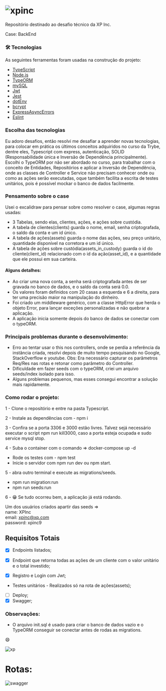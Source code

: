 # ![xpinc](https://user-images.githubusercontent.com/83525738/179291111-63806334-fa2a-45cb-9aec-cba55840fe1e.png)

Repositório destinado ao desafio técnico da XP Inc.

Case: BackEnd <br>

### 🛠 Tecnologias

As seguintes ferramentas foram usadas na construção do projeto:

- [TypeScript](https://www.typescriptlang.org/)
- [Node.js](https://nodejs.org/en/)
- [TypeORM](https://typeorm.io/)
- [mySQL](https://www.mysql.com/)
- [Jwt](https://jwt.io/)
- [Jest](https://jestjs.io/)
- [dotEnv](https://www.npmjs.com/package/dotenv)
- [bcrypt](https://www.npmjs.com/package/bcrypt)
- [ExpressAsyncErrors](https://www.npmjs.com/package/express-async-errors)
- [Eslint](https://eslint.org/)

### Escolha das tecnologias

Eu adoro desafios, então resolvi me desafiar a aprender novas tecnologias, para colocar em prática os últimos conceitos adquiridos no curso da Trybe,
dentre eles, Typescript com express, autenticação, SOLID (Responsabilidade única e Inversão de Dependência principalmente).
Escolhi o TypeORM por não ser abordado no curso, para trabalhar com o conceito de Entidades, Repositórios e aplicar a Inversão de Dependência,
onde as classes de Controller e Service não precisam conhecer onde ou como as ações serão executadas, oque também facilita a escrita de testes unitários,
pois é possível mockar o banco de dados facilmente.

### Pensamento sobre o case

Usei o excalidraw para pensar sobre como resolver o case, algumas regras usadas:

- 3 Tabelas, sendo elas, clientes, ações, e ações sobre custódia.
- A tabela de clientes(clients) guarda o nome, email, senha criptografada, o saldo da conta e um id único.
- A tabela de ações(assets) guarda o nome das ações, seu preço unitário, quantidade disponível na corretora e um id único.
- A tabela de ações sobre custódia(assets_in_custody) guarda o id do cliente(client_id) relacionado com o id da ação(asset_id), e a quantidade que ele possui em sua carteira.

#### Alguns detalhes:

- Ao criar uma nova conta, a senha será criptografada antes de ser gravada no banco de dados, e o saldo da conta será 0.0.
- Os valores foram definidos com 20 casas a esquerda e 6 a direita, para ter uma precisão maior na manipulação do dinheiro.
- Foi criado um middleware genérico, com a classe HttpError que herda o objeto Error, para lançar exceções personalizadas e não quebrar a aplicação.
- A aplicação inicia somente depois do banco de dados se conectar com o typeORM.

### Principais problemas durante o desenvolvimento:

- Erro ao tentar usar o this nos controllers, onde se perdia a referência da instância criada, resolvi depois de muito tempo pesquisando
no Google, StackOverflow e youtube. Obs: Era necessário capturar os parâmetros Req/Res nas rotas e retonar como parâmetro do Controller.
- Dificuldade em fazer seeds com o typeORM, criei um arquivo seeds/index isolado para isso.
- Alguns problemas pequenos, mas esses consegui encontrar a solução mais rapidamente.

### Como rodar o projeto:

1 - Clone o repositório e entre na pasta Typescript.

2 - Instale as dependências com - npm i

3 - Confira se a porta 3306 e 3000 estão livres.
Talvez sejá necessário executar o script npm run kill3000, caso a porta esteja ocupada e sudo service mysql stop.

4 - Suba o container com o comando => docker-compose up -d
- Rode os testes com - npm test
- Inicie o servidor com npm run dev ou npm start.


5 - abra outro terminal e execute as migrations/seeds.

- npm run migration:run <br>
- npm run seeds:run

6 - :grin: Se tudo ocorreu bem, a aplicação já está rodando.

Um dos usuários criados apartir das seeds => <br>
name: XPInc <br>
email: xpinc@xp.com <br>
password: xpinc9

## Requisitos Totais
- [X] Endpoints listados;
- [X] Endpoint que retorna todas as ações de um cliente com o valor unitário e o total investido;

- [X] Registro e Login com Jwt;
-   Testes unitários - Realizados só na rota de ações(assets);
- [ ] Deploy;
- [X] Swagger;

### Observações:

- O arquivo init.sql é usado para criar o banco de dados vazio e o TypeORM conseguir se conectar antes de rodas as migrations.

:smile: 

![xp](https://user-images.githubusercontent.com/83525738/180625523-f39a7df9-c755-40f8-a072-7a92ec786390.png)

# Rotas:

![swagger](https://user-images.githubusercontent.com/83525738/180634337-d57284fd-8f79-4031-b3a1-d60370b4aab6.png)


